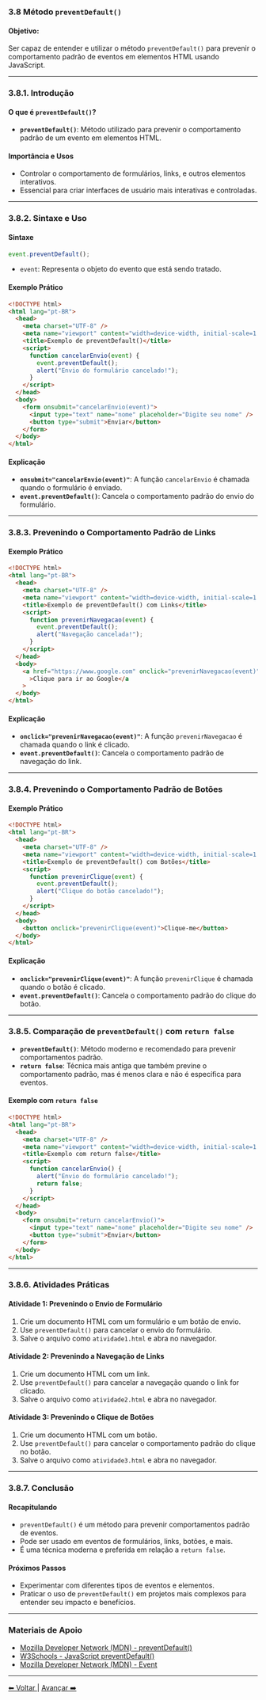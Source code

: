 ### 3.8 Método `preventDefault()`

#### Objetivo:

Ser capaz de entender e utilizar o método `preventDefault()` para prevenir o comportamento padrão de eventos em elementos HTML usando JavaScript.

---

### 3.8.1. Introdução

#### O que é `preventDefault()`?

- **`preventDefault()`**: Método utilizado para prevenir o comportamento padrão de um evento em elementos HTML.

#### Importância e Usos

- Controlar o comportamento de formulários, links, e outros elementos interativos.
- Essencial para criar interfaces de usuário mais interativas e controladas.

---

### 3.8.2. Sintaxe e Uso

#### Sintaxe

```javascript
event.preventDefault();
```

- `event`: Representa o objeto do evento que está sendo tratado.

#### Exemplo Prático

```html
<!DOCTYPE html>
<html lang="pt-BR">
  <head>
    <meta charset="UTF-8" />
    <meta name="viewport" content="width=device-width, initial-scale=1.0" />
    <title>Exemplo de preventDefault()</title>
    <script>
      function cancelarEnvio(event) {
        event.preventDefault();
        alert("Envio do formulário cancelado!");
      }
    </script>
  </head>
  <body>
    <form onsubmit="cancelarEnvio(event)">
      <input type="text" name="nome" placeholder="Digite seu nome" />
      <button type="submit">Enviar</button>
    </form>
  </body>
</html>
```

#### Explicação

- **`onsubmit="cancelarEnvio(event)"`**: A função `cancelarEnvio` é chamada quando o formulário é enviado.
- **`event.preventDefault()`**: Cancela o comportamento padrão do envio do formulário.

---

### 3.8.3. Prevenindo o Comportamento Padrão de Links

#### Exemplo Prático

```html
<!DOCTYPE html>
<html lang="pt-BR">
  <head>
    <meta charset="UTF-8" />
    <meta name="viewport" content="width=device-width, initial-scale=1.0" />
    <title>Exemplo de preventDefault() com Links</title>
    <script>
      function prevenirNavegacao(event) {
        event.preventDefault();
        alert("Navegação cancelada!");
      }
    </script>
  </head>
  <body>
    <a href="https://www.google.com" onclick="prevenirNavegacao(event)"
      >Clique para ir ao Google</a
    >
  </body>
</html>
```

#### Explicação

- **`onclick="prevenirNavegacao(event)"`**: A função `prevenirNavegacao` é chamada quando o link é clicado.
- **`event.preventDefault()`**: Cancela o comportamento padrão de navegação do link.

---

### 3.8.4. Prevenindo o Comportamento Padrão de Botões

#### Exemplo Prático

```html
<!DOCTYPE html>
<html lang="pt-BR">
  <head>
    <meta charset="UTF-8" />
    <meta name="viewport" content="width=device-width, initial-scale=1.0" />
    <title>Exemplo de preventDefault() com Botões</title>
    <script>
      function prevenirClique(event) {
        event.preventDefault();
        alert("Clique do botão cancelado!");
      }
    </script>
  </head>
  <body>
    <button onclick="prevenirClique(event)">Clique-me</button>
  </body>
</html>
```

#### Explicação

- **`onclick="prevenirClique(event)"`**: A função `prevenirClique` é chamada quando o botão é clicado.
- **`event.preventDefault()`**: Cancela o comportamento padrão do clique do botão.

---

### 3.8.5. Comparação de `preventDefault()` com `return false`

- **`preventDefault()`**: Método moderno e recomendado para prevenir comportamentos padrão.
- **`return false`**: Técnica mais antiga que também previne o comportamento padrão, mas é menos clara e não é específica para eventos.

#### Exemplo com `return false`

```html
<!DOCTYPE html>
<html lang="pt-BR">
  <head>
    <meta charset="UTF-8" />
    <meta name="viewport" content="width=device-width, initial-scale=1.0" />
    <title>Exemplo com return false</title>
    <script>
      function cancelarEnvio() {
        alert("Envio do formulário cancelado!");
        return false;
      }
    </script>
  </head>
  <body>
    <form onsubmit="return cancelarEnvio()">
      <input type="text" name="nome" placeholder="Digite seu nome" />
      <button type="submit">Enviar</button>
    </form>
  </body>
</html>
```

---

### 3.8.6. Atividades Práticas

#### Atividade 1: Prevenindo o Envio de Formulário

1. Crie um documento HTML com um formulário e um botão de envio.
2. Use `preventDefault()` para cancelar o envio do formulário.
3. Salve o arquivo como `atividade1.html` e abra no navegador.

#### Atividade 2: Prevenindo a Navegação de Links

1. Crie um documento HTML com um link.
2. Use `preventDefault()` para cancelar a navegação quando o link for clicado.
3. Salve o arquivo como `atividade2.html` e abra no navegador.

#### Atividade 3: Prevenindo o Clique de Botões

1. Crie um documento HTML com um botão.
2. Use `preventDefault()` para cancelar o comportamento padrão do clique no botão.
3. Salve o arquivo como `atividade3.html` e abra no navegador.

---

### 3.8.7. Conclusão

#### Recapitulando

- `preventDefault()` é um método para prevenir comportamentos padrão de eventos.
- Pode ser usado em eventos de formulários, links, botões, e mais.
- É uma técnica moderna e preferida em relação a `return false`.

#### Próximos Passos

- Experimentar com diferentes tipos de eventos e elementos.
- Praticar o uso de `preventDefault()` em projetos mais complexos para entender seu impacto e benefícios.

---

### Materiais de Apoio

- [Mozilla Developer Network (MDN) - preventDefault()](https://developer.mozilla.org/pt-BR/docs/Web/API/Event/preventDefault)
- [W3Schools - JavaScript preventDefault()](https://www.w3schools.com/jsref/event_preventdefault.asp)
- [Mozilla Developer Network (MDN) - Event](https://developer.mozilla.org/pt-BR/docs/Web/API/Event)

---

[⬅ Voltar ](cap3-07.md) | [Avançar ➡️](cap3-09.md)
